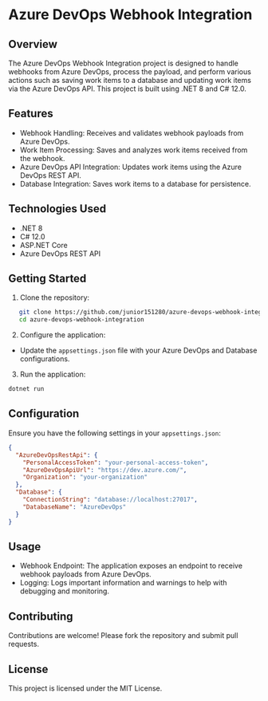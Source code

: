 # Azure DevOps Webhook Integration

## Overview
The Azure DevOps Webhook Integration project is designed to handle webhooks from Azure DevOps, process the payload, and perform various actions such as saving work items to a database and updating work items via the Azure DevOps API. This project is built using .NET 8 and C# 12.0.

## Features
-	Webhook Handling: Receives and validates webhook payloads from Azure DevOps.
-	Work Item Processing: Saves and analyzes work items received from the webhook.
-	Azure DevOps API Integration: Updates work items using the Azure DevOps REST API.
-	Database Integration: Saves work items to a database for persistence.

## Technologies Used
-	.NET 8
-	C# 12.0
-	ASP.NET Core
-	Azure DevOps REST API

## Getting Started
1.	Clone the repository:

```bash
   git clone https://github.com/junior151280/azure-devops-webhook-integration.git
   cd azure-devops-webhook-integration
```
2.	Configure the application:
-	Update the ```appsettings.json``` file with your Azure DevOps and Database configurations.
3.	Run the application:
```bash
dotnet run
```
## Configuration
Ensure you have the following settings in your ```appsettings.json```:
```json
{
  "AzureDevOpsRestApi": {
    "PersonalAccessToken": "your-personal-access-token",
    "AzureDevOpsApiUrl": "https://dev.azure.com/",
    "Organization": "your-organization"
  },
  "Database": {
    "ConnectionString": "database://localhost:27017",
    "DatabaseName": "AzureDevOps"
  }
}
```
## Usage
-	Webhook Endpoint: The application exposes an endpoint to receive webhook payloads from Azure DevOps.
-	Logging: Logs important information and warnings to help with debugging and monitoring.
## Contributing
Contributions are welcome! Please fork the repository and submit pull requests.
## License
This project is licensed under the MIT License.
